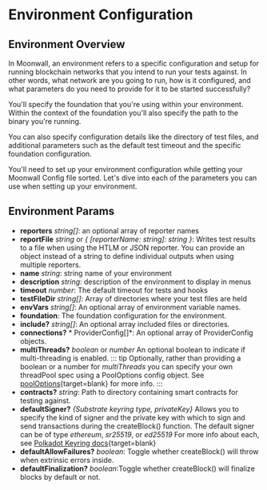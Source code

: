 # Environment Configuration

## Environment Overview

In Moonwall, an environment refers to a specific configuration and setup for running blockchain networks that you intend to run your tests against. In other words, what network are you going to run, how is it configured, and what parameters do you need to provide for it to be started successfully?

You'll specify the foundation that you're using within your environment. Within the context of the foundation you'll also specify the path to the binary you're running. 

You can also specify configuration details like the directory of test files, and additional parameters such as the default test timeout and the specific foundation configuration. 

You'll need to set up your environment configuration while getting your Moonwall Config file sorted. Let's dive into each of the parameters you can use when setting up your environment.

## Environment Params

- **reporters** *string[]*:  an optional array of reporter names
- **reportFile** *string* or *{ [reporterName: string]: string }*: Writes test results to a file when using the HTLM or JSON reporter. You can provide an object instead of a string to define individual outputs when using multiple reporters. 
- **name** *string*: string name of your environment
- **description** *string*:  description of the environment to display in menus
- **timeout** *number*: The default timeout for tests and hooks
- **testFileDir** *string[]*: Array of directories where your test files are held
- **envVars** *string[]*:  An optional array of environment variable names.
- **foundation**: The foundation configuration for the environment.
- **include?** *string[]*:  An optional array included files or directories.
- **connections?** * ProviderConfig[]*: An optional array of ProviderConfig objects.
- **multiThreads?** *boolean* or *number* An optional boolean to indicate if multi-threading is enabled. 
::: tip
Optionally, rather than providing a boolean or a number for *multiThreads* you can specify your own threadPool spec using a PoolOptions config object. See [poolOptions](https://vitest.dev/config/#pooloptions){target=blank} for more info. 
:::
- **contracts?** *string*: Path to directory containing smart contracts for testing against.
- **defaultSigner?** *{Substrate keyring type, privateKey}* Allows you to specify the kind of signer and the private key with which to sign and send transactions during the createBlock() function. The default signer can be of type *ethereum*, *sr25519*, or *ed25519* For more info about each, see [Polkadot Keyring docs](https://polkadot.js.org/docs/keyring/start/sign-verify/){target=blank}
- **defaultAllowFailures?** *boolean*: Toggle whether createBlock() will throw when extrinsic errors inside.
- **defaultFinalization?** *boolean*:Toggle whether createBlock() will finalize blocks by default or not.
